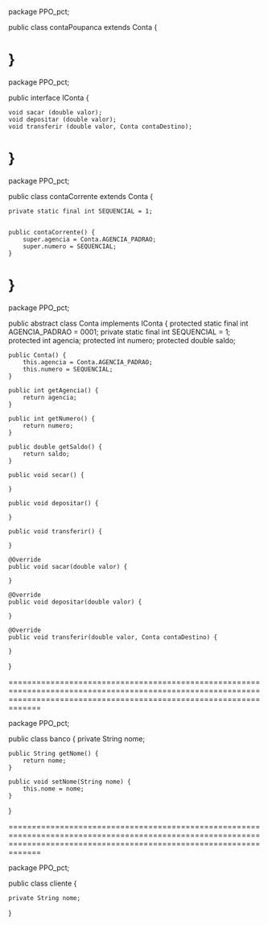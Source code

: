 package PPO_pct;

public class contaPoupanca extends Conta {


}
=========================================================================================================================================================================

package PPO_pct;

public interface IConta {

    void sacar (double valor);
    void depositar (double valor);
    void transferir (double valor, Conta contaDestino);

}
=========================================================================================================================================================================


package PPO_pct;

public class contaCorrente extends Conta {

    private static final int SEQUENCIAL = 1;


    public contaCorrente() {
        super.agencia = Conta.AGENCIA_PADRAO;
        super.numero = SEQUENCIAL;
    }

}
=========================================================================================================================================================================


package PPO_pct;

public abstract class Conta implements IConta {
    protected static final int AGENCIA_PADRAO = 0001;
    private static final int SEQUENCIAL = 1;
    protected int agencia;
    protected int numero;
    protected double saldo;

    public Conta() {
        this.agencia = Conta.AGENCIA_PADRAO;
        this.numero = SEQUENCIAL;
    }

    public int getAgencia() {
        return agencia;
    }

    public int getNumero() {
        return numero;
    }

    public double getSaldo() {
        return saldo;
    }

    public void secar() {

    }

    public void depositar() {

    }

    public void transferir() {

    }

    @Override
    public void sacar(double valor) {

    }

    @Override
    public void depositar(double valor) {

    }

    @Override
    public void transferir(double valor, Conta contaDestino) {

    }
}

=========================================================================================================================================================================


package PPO_pct;

public class banco {
    private String nome;

    public String getNome() {
        return nome;
    }

    public void setNome(String nome) {
        this.nome = nome;
    }
}

=========================================================================================================================================================================


package PPO_pct;

public class cliente {

    private String nome;
}
